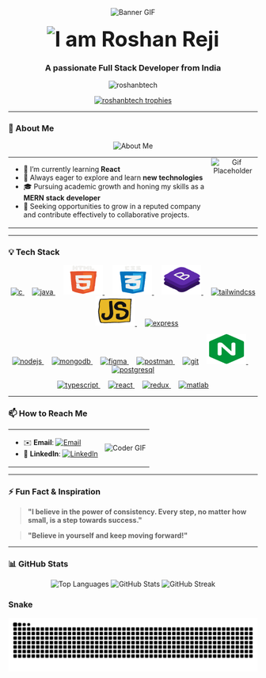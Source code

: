 <p align="center">
  <img src="https://www.wingstechsolutions.com/wp-content/uploads/2022/03/full-stack-development.gif" alt="Banner GIF" width="100%" height="400px" />
</p>

<!-- Larger Title Section -->
<h1 align="center" style="font-size: 3em; margin-top: 20px; margin-bottom: 20px;">
  <img src="https://img.shields.io/badge/I_am_Roshan_Reji-8A2BE2?style=for-the-badge&labelColor=black&color=8A2BE2" alt="I am Roshan Reji" />
</h1>

<h3 align="center">A passionate Full Stack Developer from India</h3>

<p align="center">
  <img src="https://komarev.com/ghpvc/?username=roshanbtech&label=Profile%20views&color=8A2BE2&style=flat" alt="roshanbtech" />
</p>

<p align="center">
  <a href="https://github.com/ryo-ma/github-profile-trophy">
    <img src="https://github-profile-trophy.vercel.app/?username=roshanbtech&theme=darkhub" alt="roshanbtech trophies" />
  </a>
</p>

---

### 🌟 About Me

<p align="center">
  <img src="https://img.shields.io/badge/-Aspiring_MERN_Stack_Developer|Passionate_Learner|Consistent_Goal_Setter-8A2BE2?style=for-the-badge&labelColor=black" alt="About Me"/>
</p>

<table style="width: 100%; max-width: 1200px; margin: 0 auto;">
  <tr>
    <td style="width: 80%; vertical-align: top;">
      <ul>
        <li>🌱 I’m currently learning <strong>React</strong></li>
        <li>🚀 Always eager to explore and learn <strong>new technologies</strong></li>
        <li>🎓 Pursuing academic growth and honing my skills as a <strong>MERN stack developer</strong></li>
        <li>💼 Seeking opportunities to grow in a reputed company and contribute effectively to collaborative projects.</li>
      </ul>
    </td>
    <td style="width: 20%; text-align: center; vertical-align: top;">
      <!-- Placeholder for GIF -->
    <img src="https://i.redd.it/01y1r0ace45c1.gif" alt="Gif Placeholder" width="120" height="120" loading="lazy" />
    </td>
  </tr>
</table>

---

### 💡 Tech Stack

<p align="center">
  <a href="https://www.cprogramming.com/" target="_blank" rel="noreferrer"> <img src="https://i.redd.it/nmuax05zxoab1.gif" alt="c" width="100" height="80"/> </a>&nbsp;&nbsp;&nbsp;
  <a href="https://www.java.com" target="_blank" rel="noreferrer"> <img src="https://www.gif-maniac.com/gifs/50/49799.gif" alt="java" width="80" height="60"/> </a>&nbsp;&nbsp;&nbsp;
  <a href="https://www.w3.org/html/" target="_blank" rel="noreferrer"> <img src="https://raw.githubusercontent.com/Zenfection/Image/master/2021/06/08-15-55-13-06-00-18-00-html5.gif" alt="html5" width="80" height="60"/> </a>&nbsp;&nbsp;&nbsp;
  <a href="https://www.w3schools.com/css/" target="_blank" rel="noreferrer"> <img src="https://raw.githubusercontent.com/beingabeer/beingabeer/master/logo/css.gif" alt="css3" width="80" height="60"/> </a>&nbsp;&nbsp;&nbsp;
  <a href="https://getbootstrap.com" target="_blank" rel="noreferrer"> <img src="https://raw.githubusercontent.com/beingabeer/beingabeer/master/logo/bootstrap.gif" alt="bootstrap" width="80" height="60"/> </a>&nbsp;&nbsp;&nbsp;
  <a href="https://tailwindcss.com/" target="_blank" rel="noreferrer"> <img src="https://www.vectorlogo.zone/logos/tailwindcss/tailwindcss-icon.svg" alt="tailwindcss" width="40" height="40"/> </a>&nbsp;&nbsp;&nbsp;
  <a href="https://developer.mozilla.org/en-US/docs/Web/JavaScript" target="_blank" rel="noreferrer"> <img src="https://raw.githubusercontent.com/beingabeer/beingabeer/master/logo/javascript.gif" alt="javascript" width="80" height="60"/> </a>&nbsp;&nbsp;&nbsp;
  <a href="https://expressjs.com" target="_blank" rel="noreferrer"> <img src="https://img.icons8.com/?size=64&id=2ZOaTclOqD4q&format=png" alt="express" width="40" height="40"/> </a>
</p>

<p align="center">
  <a href="https://nodejs.org" target="_blank" rel="noreferrer"> <img src="https://cdn.hashnode.com/res/hashnode/image/upload/v1705116187638/b3a314d9-d8b1-4a0c-91da-259f588bb470.gif?w=1600&h=840&fit=crop&crop=entropy&auto=format,compress&gif-q=60&format=webm" alt="nodejs" width="80" height="40"/> </a>&nbsp;&nbsp;&nbsp;
  <a href="https://www.mongodb.com/" target="_blank" rel="noreferrer"> <img src="https://miro.medium.com/v2/format:jpg/resize:fit:600/0*g3Rud63B7gJx_DgP.gif" alt="mongodb" width="80" height="60"/> </a>&nbsp;&nbsp;&nbsp;
  <a href="https://www.figma.com/" target="_blank" rel="noreferrer"> <img src="https://cdn.dribbble.com/users/2653319/screenshots/6813714/figma_logo_animation.gif" alt="figma" width="60" height="40"/> </a>&nbsp;&nbsp;&nbsp;
  <a href="https://postman.com" target="_blank" rel="noreferrer"> <img src="https://www.vectorlogo.zone/logos/getpostman/getpostman-icon.svg" alt="postman" width="40" height="40"/> </a>&nbsp;&nbsp;&nbsp;
  <a href="https://git-scm.com/" target="_blank" rel="noreferrer"> <img src="https://dev-to-uploads.s3.amazonaws.com/i/aemh1hg5e62n3t8z5vhp.gif" alt="git" width="80" height="40"/></a>&nbsp;&nbsp;&nbsp;
  <a href="https://www.nginx.com" target="_blank" rel="noreferrer"> <img src="https://raw.githubusercontent.com/devicons/devicon/master/icons/nginx/nginx-original.svg" alt="nginx" width="80" height="60"/> </a>&nbsp;&nbsp;&nbsp;
  <a href="https://www.postgresql.org/" target="_blank" rel="noreferrer"> <img src="https://raw.githubusercontent.com/arshul/arshul/master/assets/postgresql.gif" alt="postgresql" width="100" height="80"/> </a>
</p>

<p align="center">
  <a href="https://www.typescriptlang.org/" target="_blank" rel="noreferrer"> <img src="https://www.joshuaondieki.com/assets/gifs/Typescript.gif" alt="typescript" width="80" height="60"/> </a>&nbsp;&nbsp;&nbsp;
  <a href="https://reactjs.org/" target="_blank" rel="noreferrer"> <img src="https://user-images.githubusercontent.com/52352285/96442452-c64f2700-1228-11eb-8c92-35a64d4cef32.gif" alt="react" width="80" height="60"/> </a>&nbsp;&nbsp;&nbsp;
  <a href="https://redux.js.org/" target="_blank" rel="noreferrer"> <img src="https://raw.githubusercontent.com/reduxjs/redux/master/logo/logo.png" alt="redux" width="40" height="40"/> </a>&nbsp;&nbsp;&nbsp;
  <a href="https://www.mathworks.com/" target="_blank" rel="noreferrer"> <img src="https://th.bing.com/th/id/R.440241008197dc4925958b22744191c0?rik=Ww0kZefeUBSrqg&riu=http%3a%2f%2fmath.iit.edu%2f%7efass%2fgraphics%2fml_5_mem.gif&ehk=0%2b92rAlHKWoz4M8CFHh5zTLViHqNJSZdJMhrM8jm26U%3d&risl=&pid=ImgRaw&r=0" alt="matlab" width="60" height="40"/> </a>
</p>

---

### 📫 How to Reach Me

<table align="center">
  <tr>
    <td>
      <ul>
        <li>✉️ <strong>Email</strong>: <a href="mailto:roshanreji987@gmail.com"><img src="https://img.shields.io/badge/-roshanreji987%40gmail.com-8A2BE2?style=for-the-badge&labelColor=black&color=8A2BE2" alt="Email"></a></li>
        <li>💬 <strong>LinkedIn</strong>: <a href="https://www.linkedin.com/in/roshan-reji-96951722b/"><img src="https://img.shields.io/badge/-Connect%20with%20me-8A2BE2?style=for-the-badge&labelColor=black&color=8A2BE2" alt="LinkedIn"></a></li>
      </ul>
    </td>
    <td>
      <img src="https://images.squarespace-cdn.com/content/v1/5769fc401b631bab1addb2ab/1541580611624-TE64QGKRJG8SWAIUS7NS/coding-freak.gif" width="250" alt="Coder GIF">
    </td>
  </tr>
</table>

---

### ⚡ Fun Fact & Inspiration

> **"I believe in the power of consistency. Every step, no matter how small, is a step towards success."**

> **"Believe in yourself and keep moving forward!"**

---

### 📊 GitHub Stats

<p align="center">
  <img src="https://github-readme-stats.vercel.app/api/top-langs?username=roshanbtech&show_icons=true&locale=en&layout=compact&theme=dark&bg_color=000000&title_color=8A2BE2&text_color=8A2BE2" alt="Top Languages" />
  <img src="https://github-readme-stats.vercel.app/api?username=roshanbtech&show_icons=true&locale=en&theme=dark&bg_color=000000&title_color=8A2BE2&text_color=8A2BE2" alt="GitHub Stats" />
  <img src="https://github-readme-streak-stats.herokuapp.com/?user=roshanbtech&theme=dark&background=000000&border=8A2BE2&stroke=8A2BE2&ring=8A2BE2&fire=8A2BE2" alt="GitHub Streak" />
</p>

### Snake

<img src="https://raw.githubusercontent.com/Roshanbtech/Roshanbtech/output/snake.svg" alt="Snake animation" />

###
